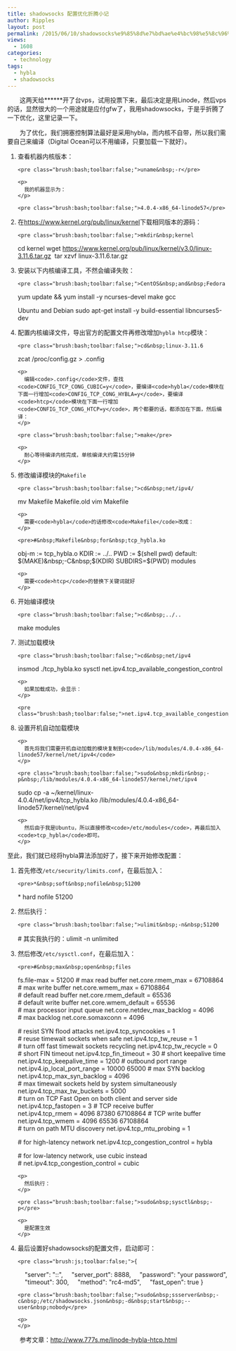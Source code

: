 ```yaml
---
title: shadowsocks 配置优化折腾小记
author: Ripples
layout: post
permalink: /2015/06/10/shadowsocks%e9%85%8d%e7%bd%ae%e4%bc%98%e5%8c%96%e6%8a%98%e8%85%be%e5%b0%8f%e8%ae%b0/
views:
  - 1608
categories:
  - technology
tags:
  - hybla
  - shadowsocks
---
```

<p style="text-indent: 2em;">
  这两天给******开了台vps，试用投票下来，最后决定是用Linode，然后vps的话，显然很大的一个用途就是应付gfw了，我用shadowsocks，于是乎折腾了一下优化，这里记录一下。
</p>

<p style="text-indent: 2em;">
  为了优化，我们拥塞控制算法最好是采用hybla，而内核不自带，所以我们需要自己来编译（Digital Ocean可以不用编译，只要加载一下就好）。
</p>

<!--more-->

<ol class=" list-paddingleft-2">
  <li>
    <p>
      查看机器内核版本：
    </p>

    <pre class="brush:bash;toolbar:false;">uname&nbsp;-r</pre>

    <p>
      我的机器显示为：
    </p>

    <pre class="brush:bash;toolbar:false;">4.0.4-x86_64-linode57</pre>
  </li>

  <li>
    <p>
      在<a href="https://www.kernel.org/pub/linux/kernel">https://www.kernel.org/pub/linux/kernel</a>下载相同版本的源码：
    </p>

    <pre class="brush:bash;toolbar:false;">mkdir&nbsp;kernel
cd&nbsp;kernel
wget&nbsp;https://www.kernel.org/pub/linux/kernel/v3.0/linux-3.11.6.tar.gz&nbsp;
tar&nbsp;xzvf&nbsp;linux-3.11.6.tar.gz</pre>
  </li>

  <li>
    <p>
      安装以下内核编译工具，不然会编译失败：
    </p>

    <pre class="brush:bash;toolbar:false;">CentOS&nbsp;and&nbsp;Fedora
yum&nbsp;update&nbsp;&&&nbsp;yum&nbsp;install&nbsp;-y&nbsp;ncurses-devel&nbsp;make&nbsp;gcc

Ubuntu&nbsp;and&nbsp;Debian
sudo&nbsp;apt-get&nbsp;install&nbsp;-y&nbsp;build-essential&nbsp;libncurses5-dev</pre>
  </li>

  <li>
    <p>
      配置内核编译文件，导出官方的配置文件再修改增加<code>hybla htcp</code>模块：
    </p>

    <pre class="brush:bash;toolbar:false;">cd&nbsp;linux-3.11.6
zcat&nbsp;/proc/config.gz&nbsp;&gt;&nbsp;.config</pre>

    <p>
      编辑<code>.config</code>文件，查找<code>CONFIG_TCP_CONG_CUBIC=y</code>，要编译<code>hybla</code>模块在下面一行增加<code>CONFIG_TCP_CONG_HYBLA=y</code>，要编译<code>htcp</code>模块在下面一行增加<code>CONFIG_TCP_CONG_HTCP=y</code>，两个都要的话，都添加在下面，然后编译：
    </p>

    <pre class="brush:bash;toolbar:false;">make</pre>

    <p>
      耐心等待编译内核完成，单核编译大约需15分钟
    </p>
  </li>

  <li>
    <p>
      修改编译模块的<code>Makefile</code>
    </p>

    <pre class="brush:bash;toolbar:false;">cd&nbsp;net/ipv4/
mv&nbsp;Makefile&nbsp;Makefile.old
vim&nbsp;Makefile</pre>

    <p>
      需要<code>hybla</code>的话修改<code>Makefile</code>改成：
    </p>

    <pre>#&nbsp;Makefile&nbsp;for&nbsp;tcp_hybla.ko
obj-m&nbsp;:=&nbsp;tcp_hybla.o
KDIR&nbsp;:=&nbsp;../..
PWD&nbsp;:=&nbsp;$(shell&nbsp;pwd)
default:
$(MAKE)&nbsp;-C&nbsp;$(KDIR)&nbsp;SUBDIRS=$(PWD)&nbsp;modules</pre>

    <p>
      需要<code>htcp</code>的替换下关键词就好
    </p>
  </li>

  <li>
    <p>
      开始编译模块
    </p>

    <pre class="brush:bash;toolbar:false;">cd&nbsp;../..
make&nbsp;modules</pre>
  </li>

  <li>
    <p>
      测试加载模块
    </p>

    <pre class="brush:bash;toolbar:false;">cd&nbsp;net/ipv4
insmod&nbsp;./tcp_hybla.ko
sysctl&nbsp;net.ipv4.tcp_available_congestion_control</pre>

    <p>
      如果加载成功，会显示：
    </p>

    <pre class="brush:bash;toolbar:false;">net.ipv4.tcp_available_congestion_control&nbsp;=&nbsp;cubic&nbsp;reno&nbsp;hybla</pre>
  </li>

  <li>
    <p>
      设置开机自动加载模块
    </p>

    <p>
      首先将我们需要开机自动加载的模块复制到<code>/lib/modules/4.0.4-x86_64-linode57/kernel/net/ipv4</code>
    </p>

    <pre class="brush:bash;toolbar:false;">sudo&nbsp;mkdir&nbsp;-p&nbsp;/lib/modules/4.0.4-x86_64-linode57/kernel/net/ipv4
sudo&nbsp;cp&nbsp;-a&nbsp;~/kernel/linux-4.0.4/net/ipv4/tcp_hybla.ko&nbsp;/lib/modules/4.0.4-x86_64-linode57/kernel/net/ipv4</pre>

    <p>
      然后由于我是Ubuntu，所以直接修改<code>/etc/modules</code>，再最后加入<code>tcp_hybla</code>即可。
    </p>
  </li>
</ol>

至此，我们就已经将hybla算法添加好了，接下来开始修改配置：

<ol class=" list-paddingleft-2">
  <li>
    <p>
      首先修改<code>/etc/security/limits.conf</code>，在最后加入：
    </p>

    <pre>*&nbsp;soft&nbsp;nofile&nbsp;51200
*&nbsp;hard&nbsp;nofile&nbsp;51200</pre>
  </li>

  <li>
    <p>
      然后执行：
    </p>

    <pre class="brush:bash;toolbar:false;">ulimit&nbsp;-n&nbsp;51200
#&nbsp;其实我执行的：ulimit&nbsp;-n&nbsp;unlimited</pre>
  </li>

  <li>
    <p>
      然后修改<code>/etc/sysctl.conf</code>，在最后加入：
    </p>

    <pre>#&nbsp;max&nbsp;open&nbsp;files
fs.file-max&nbsp;=&nbsp;51200
#&nbsp;max&nbsp;read&nbsp;buffer
net.core.rmem_max&nbsp;=&nbsp;67108864
#&nbsp;max&nbsp;write&nbsp;buffer
net.core.wmem_max&nbsp;=&nbsp;67108864
#&nbsp;default&nbsp;read&nbsp;buffer
net.core.rmem_default&nbsp;=&nbsp;65536
#&nbsp;default&nbsp;write&nbsp;buffer
net.core.wmem_default&nbsp;=&nbsp;65536
#&nbsp;max&nbsp;processor&nbsp;input&nbsp;queue
net.core.netdev_max_backlog&nbsp;=&nbsp;4096
#&nbsp;max&nbsp;backlog
net.core.somaxconn&nbsp;=&nbsp;4096

#&nbsp;resist&nbsp;SYN&nbsp;flood&nbsp;attacks
net.ipv4.tcp_syncookies&nbsp;=&nbsp;1
#&nbsp;reuse&nbsp;timewait&nbsp;sockets&nbsp;when&nbsp;safe
net.ipv4.tcp_tw_reuse&nbsp;=&nbsp;1
#&nbsp;turn&nbsp;off&nbsp;fast&nbsp;timewait&nbsp;sockets&nbsp;recycling
net.ipv4.tcp_tw_recycle&nbsp;=&nbsp;0
#&nbsp;short&nbsp;FIN&nbsp;timeout
net.ipv4.tcp_fin_timeout&nbsp;=&nbsp;30
#&nbsp;short&nbsp;keepalive&nbsp;time
net.ipv4.tcp_keepalive_time&nbsp;=&nbsp;1200
#&nbsp;outbound&nbsp;port&nbsp;range
net.ipv4.ip_local_port_range&nbsp;=&nbsp;10000&nbsp;65000
#&nbsp;max&nbsp;SYN&nbsp;backlog
net.ipv4.tcp_max_syn_backlog&nbsp;=&nbsp;4096
#&nbsp;max&nbsp;timewait&nbsp;sockets&nbsp;held&nbsp;by&nbsp;system&nbsp;simultaneously
net.ipv4.tcp_max_tw_buckets&nbsp;=&nbsp;5000
#&nbsp;turn&nbsp;on&nbsp;TCP&nbsp;Fast&nbsp;Open&nbsp;on&nbsp;both&nbsp;client&nbsp;and&nbsp;server&nbsp;side
net.ipv4.tcp_fastopen&nbsp;=&nbsp;3
#&nbsp;TCP&nbsp;receive&nbsp;buffer
net.ipv4.tcp_rmem&nbsp;=&nbsp;4096&nbsp;87380&nbsp;67108864
#&nbsp;TCP&nbsp;write&nbsp;buffer
net.ipv4.tcp_wmem&nbsp;=&nbsp;4096&nbsp;65536&nbsp;67108864
#&nbsp;turn&nbsp;on&nbsp;path&nbsp;MTU&nbsp;discovery
net.ipv4.tcp_mtu_probing&nbsp;=&nbsp;1

#&nbsp;for&nbsp;high-latency&nbsp;network
net.ipv4.tcp_congestion_control&nbsp;=&nbsp;hybla

#&nbsp;for&nbsp;low-latency&nbsp;network,&nbsp;use&nbsp;cubic&nbsp;instead
#&nbsp;net.ipv4.tcp_congestion_control&nbsp;=&nbsp;cubic</pre>

    <p>
      然后执行：
    </p>

    <pre class="brush:bash;toolbar:false;">sudo&nbsp;sysctl&nbsp;-p</pre>

    <p>
      是配置生效
    </p>
  </li>

  <li>
    <p>
      最后设置好shadowsocks的配置文件，启动即可：
    </p>

    <pre class="brush:js;toolbar:false;">{
&nbsp;&nbsp;&nbsp;&nbsp;"server":&nbsp;"::",
&nbsp;&nbsp;&nbsp;&nbsp;"server_port":&nbsp;8888,
&nbsp;&nbsp;&nbsp;&nbsp;"password":&nbsp;"your&nbsp;password",
&nbsp;&nbsp;&nbsp;&nbsp;"timeout":&nbsp;300,
&nbsp;&nbsp;&nbsp;&nbsp;"method":&nbsp;"rc4-md5",
&nbsp;&nbsp;&nbsp;&nbsp;"fast_open":&nbsp;true
}</pre>

    <pre class="brush:bash;toolbar:false;">sudo&nbsp;ssserver&nbsp;-c&nbsp;/etc/shadowsocks.json&nbsp;-d&nbsp;start&nbsp;--user&nbsp;nobody</pre>

    <p>
    </p>
  </li>
</ol>

<p style="text-indent: 2em;">
  参考文章：<a href="http://www.777s.me/linode-hybla-htcp.html" target="_blank">http://www.777s.me/linode-hybla-htcp.html</a>
</p>
